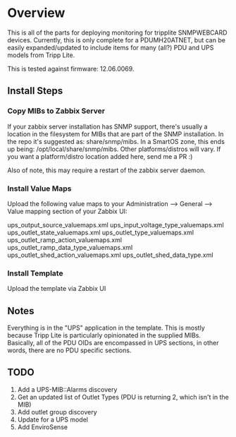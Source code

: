 # Overview

This is all of the parts for deploying monitoring for tripplite SNMPWEBCARD devices.  Currently, this is only complete for a PDUMH20ATNET, but can be easily expanded/updated to include items for many (all?) PDU and UPS models from Tripp Lite.

This is tested against firmware: 12.06.0069.

## Install Steps

### Copy MIBs to Zabbix Server

If your zabbix server installation has SNMP support, there's usually a location in the filesystem for MIBs that are part of the SNMP installation.  In the repo it's suggested as: share/snmp/mibs.  In a SmartOS zone, this ends up being: /opt/local/share/snmp/mibs.  Other platforms/distros will vary.  If you want a platform/distro location added here, send me a PR :)

Also of note, this may require a restart of the zabbix server daemon.

### Install Value Maps

Upload the following value maps to your Administration --> General --> Value mapping section of your Zabbix UI:

ups_output_source_valuemaps.xml
ups_input_voltage_type_valuemaps.xml
ups_outlet_state_valuemaps.xml
ups_outlet_type_valuemaps.xml
ups_outlet_ramp_action_valuemaps.xml
ups_outlet_ramp_data_type_valuemaps.xml
ups_outlet_shed_action_valuemaps.xml
ups_outlet_shed_data_type.xml

### Install Template

Upload the template via Zabbix UI

## Notes

Everything is in the "UPS" application in the template.  This is mostly because Tripp Lite is particularly opinionated in the supplied MIBs. Basically, all of the PDU OIDs are encompassed in UPS sections, in other words, there are no PDU specific sections.

## TODO

1. Add a UPS-MIB::Alarms discovery
2. Get an updated list of Outlet Types (PDU is returning 2, which isn't in the MIB)
3. Add outlet group discovery
4. Update for a UPS model
5. Add EnviroSense